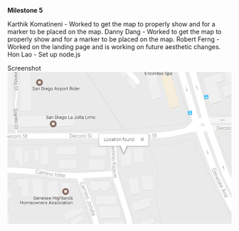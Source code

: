 **Milestone 5**

Karthik Komatineni - Worked to get the map to properly show and for a marker to be placed on the map.
Danny Dang - Worked to get the map to properly show and for a marker to be placed on the map.
Robert Ferng - Worked on the landing page and is working on future aesthetic changes.
Hon Lao - Set up node.js


Screenshot
![Core Functionality Screenshot](/images/milestone5progressSS.png)